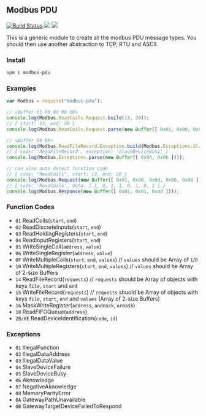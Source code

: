 ## Modbus PDU

[![Build Status](https://secure.travis-ci.org/dresende/node-modbus-pdu.png?branch=master)](http://travis-ci.org/dresende/node-modbus-pdu)
[![](https://badge.fury.io/js/modbus-pdu.svg)](https://npmjs.org/package/modbus-pdu)
[![](https://gemnasium.com/dresende/node-modbus-pdu.png)](https://gemnasium.com/dresende/node-modbus-pdu)

This is a generic module to create all the modbus PDU message types. You should then use another abstraction to TCP, RTU and ASCII.

### Install

```sh
npm i modbus-pdu
```

### Examples

```js
var Modbus = require("modbus-pdu");

// <Buffer 01 00 0d 00 08>
console.log(Modbus.ReadCoils.Request.build(13, 20));
// { start: 13, end: 20 }
console.log(Modbus.ReadCoils.Request.parse(new Buffer([ 0x01, 0x00, 0x0d, 0x00, 0x08 ])));

// <Buffer 94 06>
console.log(Modbus.ReadFileRecord.Exception.build(Modbus.Exceptions.SlaveDeviceBusy));
// { code: 'ReadFileRecord', exception: 'SlaveDeviceBusy' }
console.log(Modbus.Exceptions.parse(new Buffer([ 0x94, 0x06 ])));

// can also auto detect function code
// { code: "ReadCoils", start: 13, end: 20 }
console.log(Modbus.Request(new Buffer([ 0x01, 0x00, 0x0d, 0x00, 0x08 ])));
// { code: 'ReadCoils', data: [ 1, 0, 1, 1, 0, 1, 0, 1 ] }
console.log(Modbus.Response(new Buffer([ 0x01, 0x01, 0xad ])));
```

### Function Codes

- `01` ReadCoils(`start`, `end`)
- `02` ReadDiscreteInputs(`start`, `end`)
- `03` ReadHoldingRegisters(`start`, `end`)
- `04` ReadInputRegisters(`start`, `end`)
- `05` WriteSingleCoil(`address`, `value`)
- `06` WriteSingleRegister(`address`, `value`)
- `0F` WriteMultipleCoils(`start`, `end`, `values`) // `values` should be Array of `1`/`0`
- `10` WriteMultipleRegisters(`start`, `end`, `values`) // `values` should be Array of 2-size Buffers
- `14` ReadFileRecord(`requests`) // `requests` should be Array of objects with keys `file`, `start` and `end`
- `15` WriteFileRecord(`requests`) // `requests` shuold be Array of objects with keys `file`, `start`, `end` and `values` (Array of 2-size Buffers)
- `16` MaskWriteRegister(`address`, `andmask`, `ormask`)
- `18` ReadFIFOQueue(`address`)
- `2B/0E` ReadDeviceIdentification(`code`, `id`)

### Exceptions

- `01` IllegalFunction
- `02` IllegalDataAddress
- `03` IllegalDataValue
- `04` SlaveDeviceFailure
- `05` SlaveDeviceBusy
- `06` Aknowledge
- `07` NegativeAknowledge
- `08` MemoryParityError
- `0A` GatewayPathUnavailable
- `0B` GatewayTargetDeviceFailedToRespond
